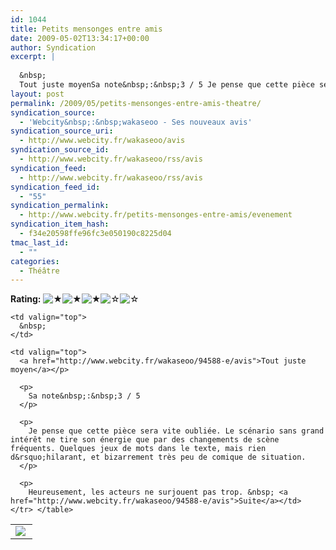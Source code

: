 ```yaml
---
id: 1044
title: Petits mensonges entre amis
date: 2009-05-02T13:34:17+00:00
author: Syndication
excerpt: |
  
  &nbsp;
  Tout juste moyenSa note&nbsp;:&nbsp;3 / 5 Je pense que cette pièce sera vite oubliée. Le scénario sans grand intérêt ne tire son énergie que par des changements de scène fréquents. Quelques jeux de mots dans le ...
layout: post
permalink: /2009/05/petits-mensonges-entre-amis-theatre/
syndication_source:
  - 'Webcity&nbsp;:&nbsp;wakaseoo - Ses nouveaux avis'
syndication_source_uri:
  - http://www.webcity.fr/wakaseoo/avis
syndication_source_id:
  - http://www.webcity.fr/wakaseoo/rss/avis
syndication_feed:
  - http://www.webcity.fr/wakaseoo/rss/avis
syndication_feed_id:
  - "55"
syndication_permalink:
  - http://www.webcity.fr/petits-mensonges-entre-amis/evenement
syndication_item_hash:
  - f34e20598ffe96fc3e050190c8225d04
tmac_last_id:
  - ""
categories:
  - Théâtre
---
```

**Rating:**&nbsp;![&#9733;](http://regis.decamps.info/blog/wp-content/plugins/xavins-review-ratings/default/star.png "3/5")![&#9733;](http://regis.decamps.info/blog/wp-content/plugins/xavins-review-ratings/default/star.png "3/5")![&#9733;](http://regis.decamps.info/blog/wp-content/plugins/xavins-review-ratings/default/star.png "3/5")![&#9734;](http://regis.decamps.info/blog/wp-content/plugins/xavins-review-ratings/default/blank_star.png "3/5")![&#9734;](http://regis.decamps.info/blog/wp-content/plugins/xavins-review-ratings/default/blank_star.png "3/5")&nbsp;

<table border="0">
  <tr>
    <td valign="top">
      <img align="left" src="http://photos.cityvox.com/photos_moyen/156/220/318620.gif" class="imageDefaut borderImage" />
    </td>
    
    <td valign="top">
      &nbsp;
    </td>
    
    <td valign="top">
      <a href="http://www.webcity.fr/wakaseoo/94588-e/avis">Tout juste moyen</a></p> 
      
      <p>
        Sa note&nbsp;:&nbsp;3 / 5
      </p>
      
      <p>
        Je pense que cette pièce sera vite oubliée. Le scénario sans grand intérêt ne tire son énergie que par des changements de scène fréquents. Quelques jeux de mots dans le texte, mais rien d&rsquo;hilarant, et bizarrement très peu de comique de situation.
      </p>
      
      <p>
        Heureusement, les acteurs ne surjouent pas trop. &nbsp; <a href="http://www.webcity.fr/wakaseoo/94588-e/avis">Suite</a></td> </tr> </table>